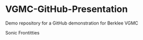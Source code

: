 # VGMC-GitHub-Presentation

Demo repository for a GitHub demonstration for Berklee VGMC





Sonic Frontitties
